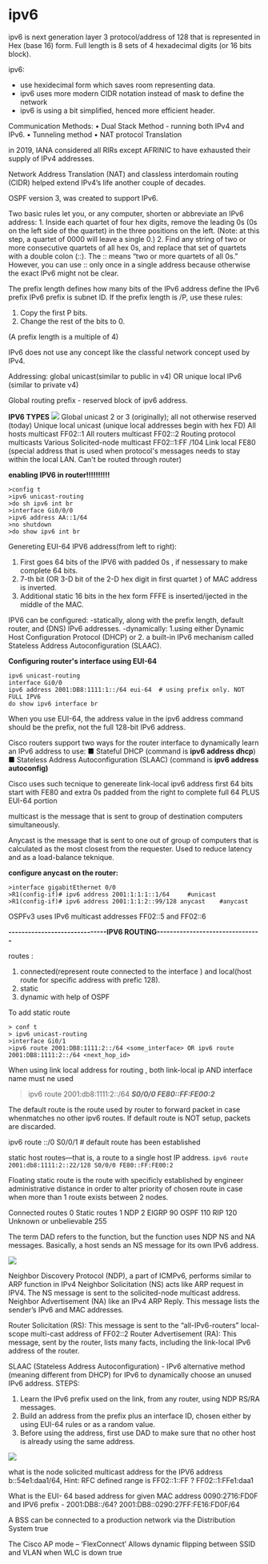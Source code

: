 # ipv6
ipv6 is next generation layer 3 protocol/address of  128  that is represented in Hex (base 16) form. Full length is 8 sets of 4 hexadecimal digits (or 16 bits block).

ipv6:
- use hexidecimal form which saves room representing data.
- ipv6 uses more modern CIDR notation instead of mask to define the network
- ipv6 is using a bit simplified, henced more efficient header.

Communication Methods:
• Dual Stack Method - running both IPv4 and IPv6.
• Tunneling method
• NAT protocol Translation

in 2019, IANA considered all RIRs except AFRINIC to have exhausted their supply of IPv4 addresses.

Network Address Translation (NAT) and classless interdomain routing (CIDR) helped extend IPv4’s life another couple of decades.

OSPF version 3, was created to support IPv6.

Two basic rules let you, or any computer, shorten or abbreviate an IPv6 address:
    1. Inside each quartet of four hex digits, remove the leading 0s (0s on the left side of the quartet) in the three positions on the left. (Note: at this step, a quartet of 0000 will
        leave a single 0.)
    2. Find any string of two or more consecutive quartets of all hex 0s, and replace that
        set of quartets with a double colon (::). The :: means “two or more quartets of all 0s.”
        However, you can use :: only once in a single address because otherwise the exact
        IPv6 might not be clear.
        
The prefix length defines how many bits of the IPv6 address define the IPv6 prefix
IPv6 prefix is subnet ID.
If the prefix length is /P, use these rules:
1. Copy the first P bits.
2. Change the rest of the bits to 0. 

(A prefix length is a multiple of 4)

IPv6 does not use any concept like the classful network concept used by IPv4.

Addressing: global unicast(similar to public in v4) OR unique local IPv6 (similar to private v4)

Global routing prefix - reserved block of ipv6 address.

**IPV6 TYPES**
![](vx_images/54553393880155.png)
Global unicast 2 or 3 (originally); all not otherwise reserved (today)
Unique local unicast (unique local addresses begin with hex FD) 
All hosts multicast FF02::1
All routers multicast FF02::2
Routing protocol multicasts Various
Solicited-node multicast FF02::1:FF /104
Link local FE80 (special address that is used when protocol's messages needs to stay within the local LAN. Can't be routed through router)



**enabling IPV6 in router!!!!!!!!!!**
```
>config t
>ipv6 unicast-routing
>do sh ipv6 int br
>interface Gi0/0/0
>ipv6 address AA::1/64
>no shutdown
>do show ipv6 int br
```

Genereting EUI-64 IPV6 address(from left to right):
1) First goes 64 bits of the IPV6 with padded 0s , if nessessary to make complete 64 bits. 
2) 7-th bit (OR 3-D bit of the 2-D hex digit in  first quartet ) of MAC address is inverted.
3) Additional static 16 bits in the hex form FFFE is inserted/ijected in the middle of the MAC.


IPV6 can be configured:
-statically, along with the prefix length, default router, and  (DNS) IPv6 addresses. 
-dynamically:
    1.using either Dynamic Host Configuration Protocol (DHCP) or 
    2. a built-in IPv6 mechanism called Stateless Address Autoconfiguration (SLAAC).
    
**Configuring router's interface using EUI-64**
```
ipv6 unicast-routing
interface Gi0/0
ipv6 address 2001:DB8:1111:1::/64 eui-64  # using prefix only. NOT FULL IPV6
do show ipv6 interface br
```

When you use EUI-64, the address value in the ipv6 address command should be the prefix, not the full 128-bit IPv6 address.

Cisco routers support two ways for the router interface to dynamically learn an IPv6 address to use:
■ Stateful DHCP (command is **ipv6 address dhcp**)
■ Stateless Address Autoconfiguration (SLAAC) (command is **ipv6 address autoconfig)**

Cisco uses such tecnique to genereate link-local ipv6 address
first 64 bits start with FE80 and extra 0s padded from the right to complete full 64 
PLUS EUI-64 portion

multicast is the message that is sent to group of destination computers simultaneously. 

Anycast is the message that is sent to one out of group of computers that is calculated as the most closest from the requester. 
Used to reduce latency and as a load-balance teknique. 

**configure anycast on the router:**
```
>interface gigabitEthernet 0/0
>R1(config-if)# ipv6 address 2001:1:1:1::1/64     #unicast
>R1(config-if)# ipv6 address 2001:1:1:2::99/128 anycast    #anycast
```

OSPFv3 uses IPv6 multicast addresses FF02::5 and FF02::6

**------------------------------IPV6 ROUTING--------------------------------**

routes : 
1) connected(represent route connected to the interface ) and local(host route for specific address with prefic 128). 
2) static 
3) dynamic with help of OSPF

To add static route
```
> conf t
> ipv6 unicast-routing
>interface Gi0/1
>ipv6 route 2001:DB8:1111:2::/64 <some_interface> OR ipv6 route 2001:DB8:1111:2::/64 <next_hop_id>
```
When using link local address for routing , both link-local ip AND interface name must ne used
>ipv6 route 2001:db8:1111:2::/64 ***S0/0/0 FE80::FF:FE00:2***

The default route is the route used by router to forward packet in case whenmatches no other ipv6 routes.
If default route is NOT setup, packets are discarded.

ipv6 route ::/0 S0/0/1   # default route has been established

static host routes—that is, a route to a single host IP address.
`ipv6 route 2001:db8:1111:2::22/128 S0/0/0 FE80::FF:FE00:2`

Floating static route is the route with specificly established by engineer administrative distance in order to alter priority of chosen route 
in case when more than 1 route exists between 2 nodes. 

Connected routes 0
Static routes 1
NDP 2
EIGRP 90
OSPF 110
RIP 120
Unknown or unbelievable 255

The term DAD refers to the function, but the function uses NDP NS and NA messages.
Basically, a host sends an NS message for its own IPv6 address.

![](vx_images/531452503606000.png)

Neighbor Discovery Protocol (NDP), a part of ICMPv6, performs similar to ARP function in IPv4
Neighbor Solicitation (NS) acts like ARP request in IPV4. The NS message is sent to the solicited-node multicast address.
Neighbor Advertisement (NA) like an IPv4 ARP Reply. This message lists the sender’s IPv6 and MAC addresses.

Router Solicitation (RS): This message is sent to the “all-IPv6-routers” local-scope multi-cast address of FF02::2
Router Advertisement (RA): This message, sent by the router, lists many facts, including the link-local IPv6 address of the router.

SLAAC (Stateless Address Autoconfiguration) - IPv6 alternative method (meaning different from DHCP) for IPv6  to dynamically choose an unused IPv6 address. 
STEPS: 
1. Learn the IPv6 prefix used on the link, from any router, using NDP RS/RA messages.
2. Build an address from the prefix plus an interface ID, chosen either by using EUI-64
rules or as a random value.
3. Before using the address, first use DAD to make sure that no other host is already using the same address.

![](vx_images/253604326931751.png)


what is the node solicited multicast address for the IPV6 address b::54e1:daa1/64, Hint: RFC defined range is FF02::1::FF ?
FF02::1:FFe1:daa1

What is the EUI- 64 based address for given MAC address 0090:2716:FD0F and IPV6 prefix - 2001:DB8::/64?
2001:DB8::0290:27FF:FE16:FD0F/64

A BSS can be connected to a production network via the Distribution System
true

The Cisco AP mode – ‘FlexConnect’ Allows dynamic flipping between SSID and VLAN when WLC is down
true




